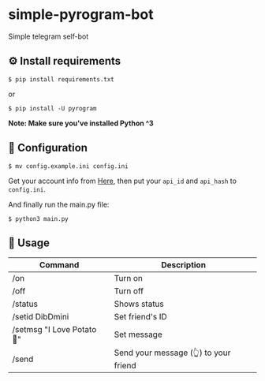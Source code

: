# simple-pyrogram-bot
Simple telegram self-bot

## ⚙️ Install requirements
```
$ pip install requirements.txt
```
or
```
$ pip install -U pyrogram
```

**Note: Make sure you've installed Python ^3**

## 🔧 Configuration
```
$ mv config.example.ini config.ini
```
Get your account info from [Here](https://my.telegram.org/apps), then put your `api_id` and `api_hash` to `config.ini`.

And finally run the main.py file:
```
$ python3 main.py
```

## 📿 Usage
| Command | Description |
|---|---|
| /on | Turn on |
| /off | Turn off |
| /status | Shows status |
| /setid DibDmini | Set friend's ID |
| /setmsg "I Love Potato 🥔" | Set message |
| /send | Send your message (👆) to your friend |
